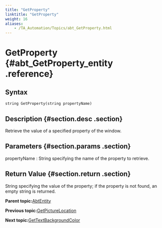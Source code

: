 ```yaml
--- 
title: "GetProperty"
linktitle: "GetProperty"
weight: 16
aliases: 
    - /TA_Automation/Topics/abt_GetProperty.html
---
```

# GetProperty {#abt_GetProperty_entity .reference}

## Syntax

`string GetProperty(string propertyName)`

## Description {#section.desc .section}

Retrieve the value of a specified property of the window.

## Parameters {#section.params .section}

propertyName
:   String specifying the name of the property to retrieve.

## Return Value {#section.return .section}

String specifying the value of the property; if the property is not found, an empty string is returned.

**Parent topic:**[AbtEntity](../../TA_Automation/Topics/abt_AbtEntity.html)

**Previous topic:**[GetPictureLocation](../../TA_Automation/Topics/abt_AbtGetPictureLocation_AbtEntity.html)

**Next topic:**[GetTextBackgroundColor](../../TA_Automation/Topics/abt_AbtGetTextBackgroundColor_AbtEntity.html)

